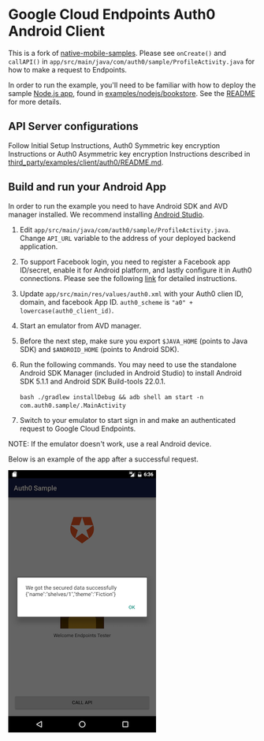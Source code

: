 # Google Cloud Endpoints Auth0 Android Client

This is a fork of
[native-mobile-samples](https://github.com/auth0/native-mobile-samples/tree/b378ef05544d94ac5dda369ebb4102cd3dc9bbfa/Android/basic-sample).
Please see `onCreate()` and `callAPI()` in
`app/src/main/java/com/auth0/sample/ProfileActivity.java` for how to make
a request to Endpoints.

In order to run the example, you'll need to be familiar with how to deploy
the sample [Node.js app](/examples/nodejs/bookstore/README.md), found in
[examples/nodejs/bookstore](/examples/nodejs/bookstore).
See the [README](/examples/nodejs/bookstore/README.md) for more details.

## API Server configurations

Follow Initial Setup Instructions, Auth0 Symmetric key encryption Instructions
or Auth0 Asymmetric key encryption Instructions described in
[third_party/examples/client/auth0/README.md](/third_party/examples/client/auth0/README.md).

## Build and run your Android App

In order to run the example you need to have Android SDK and AVD manager
installed. We recommend installing
[Android Studio](http://developer.android.com/tools/studio/index.html).

1. Edit `app/src/main/java/com/auth0/sample/ProfileActivity.java`. Change
   `API_URL` variable to the address of your deployed backend application.
2. To support Facebook login, you need to register a Facebook app
   ID/secret, enable it for Android platform, and lastly configure it
   in Auth0 connections. Please see the following
   [link](https://auth0.com/docs/connections/social/facebook) for detailed
   instructions.
3. Update `app/src/main/res/values/auth0.xml` with your Auth0 clien ID, domain,
   and facebook App ID. `auth0_scheme` is `"a0" + lowercase(auth0_client_id)`.
4. Start an emulator from AVD manager.
5. Before the next step, make sure you export `$JAVA_HOME` (points to Java SDK)
   and `$ANDROID_HOME` (points to Android SDK).
6. Run the following commands. You may need to use the standalone
   Android SDK Manager (included in Android Studio) to install Android
   SDK 5.1.1 and Android SDK Build-tools 22.0.1.

    `bash ./gradlew installDebug && adb shell am start -n com.auth0.sample/.MainActivity`

7. Switch to your emulator to start sign in and make an authenticated request
   to Google Cloud Endpoints.

NOTE: If the emulator doesn't work, use a real Android device.

Below is an example of the app after a successful request.

![an example of the app after a successful request](auth0_android.png)
